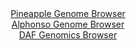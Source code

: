 <div id="Pineapple_Genome_Browser" align="center">
  <a href="https://igv.org/app/?sessionURL=blob:zZJRb5swFIX_i6VWm0TAQICCFE20adYuKW2TZtlSVciAIV7AJraBpFH..7xq015WqXnYNMkP9tW17znH3x60mAvCKAiApZuObppAA2LFuhmq6hJHqMICBDkqBdYAxznmmKYYBHuQIyHRfDpRN1dS1iIwDCLrXoVowXRh66hCz4yiTugpq4wLVpYoYRxJxoVxzlHLDFK0vQ4nqK51NdvWHSNDEhmorFeMCmbUmBZxp96Lf5XiAlNW4bhqSkleBMRKj9KY6Tn6EC5mYZpiIcZ4d50NwvF1.Nm.nC8_uhfL.e3VYu4uTmekoEg2HA82Lhw2Z0Vpf.naOz_8NEoFT3giN9nNiT08vdzWhGMxMD3zrA8dC7oqGEIzvP2fPKtFjvSdrvNl_8Q6H0azzB.xSk7uohun35KHq2j9ivODBkqWNooEkK64F5hQs6GrOZbb.7E1zzQIfZUPZwQEj08akByla9X.uAdyVytegMCb5gUdDTCeYQ6Cng.hZ_q.5fS9PvR986DtQcPLvxfuaD71PWiFluXGOSmlgjmLBa2FjijV2zTXi.cj01xFk3GUd_ehNR2tQ_KNknBST2bZ8rZ4lSI1.uUDldG3KPon3L1FiC6TY2EbRXftdQebr.5u9KCgU6utN7NtMr0X_fv5HyPylOHj4skZr5BU_aqijj.JaxEniEpVaIkgCSmJ3C1UkqwDgWnZClyQspIpEgEvkndQg5rpwPe_AbUPT4fv">Pineapple Genome Browser</a>
</div>
<div id="Alphonso_Genome_Browser" align="center">
  <a href="https://igv.org/app/?sessionURL=blob:zZJda9swGEb_i6BlA8eW7TiODWU4Tb.WrYGYNF1KMYotO2plSZFkO2nIf59WNnazQnOxMRBYftHH8x6dPWixVIQzEAPPdgPbdYEF1Jp3KaoFxbeoxgrEJaIKW0DiEkvMcgziPSiR0mg..2J2rrUWKnYcokWvRqzitvJtVKMXzlCn7JzXzjmnFK24RJpL5YwkarlDqrbX4RUSwjZ3.3bgFEgjB1Gx5kxxR2BWZZ05L_tVyirMeI2zuqGavAbITB6TsbBL9ClZpEmeY6UmeHdTnCWTm.TOv5gvrwbny_n0ejEfLE5TUjGkG4nPRuOyeGqb..2krpe4G5WpHqvZok5Yd.KPTy.2gkisztzQHfZh4IW.AUNYgbf_U89mkCP7_nw.PfEur4bLKTff.n7IxEZRfhHhb.aI5I3eDxagPG.MCyBfyzB2oeXDgRV4g96PqTu0IIwMIckJiB8eLaAlyp_N8oc90DthjAEKb5pXeSzAZYEliHsRhKEbRV7QD_swityDtQeNpH8P7.V8FoXQSzxvkJWEaqNzkSkmlI0Ys9u8tKuXI3leT5_E84k32sAiDfPZZjJNh9OvjGt9v87_SLNvCJjLXx_RtPqeTP_EvfcEsfXqWOF2lLvzaxncXYnNbsx3g1naLOCtSP3hm3iOQ1NyWSNt1puK.f3pW4skQUybQksUWRFK9G5hKPIOxK7nG21Bzik3HgJZrT5AC1puAD_.1tM_PB6.Aw--">Alphonso Genome Browser</a>
</div>


<div id="DAF_Genomics_Browser" align="center">
  <a href="https://igv.org/app/?sessionURL=blob:tZFra9swFIb_i2D95Jt8tyEMb8uS0KaBZE5oSgmntmyLyZYnyUuzkP8.4XUMdmEMOpCExLm8r85zRp.JkJR3KEWuhQMLY2Qg2fDjBtqekVtoiURpBUwSAwlSEUG6gqD0jCqQCvL1ja5slOplatslVGZNOt7SQlrSs6A3JR9UQ3Sq6VrQwhfewVFaBW91sgIbWN_wTnIbioJIaTp2T7r6cAR9fI8dxpbk0A5M0VH1oE1oY6VVgXZLu5I8_cXIf1DWi77OdptsrL8mp0U5ya4X2dab5vtZ.Hafr.a7PNxdbWjdgRoEmeDeuzu523nzmPv1enn7IakWx9UwE5H_ynt3NX3qqSBygiMc.06AvRBdDMR4MWgEqGgETrFvRG5suL5vPl.9INQzEJyi9P7BQEpA8VGn35.ROvUaFJLk0zAyMxAXJREoNRPHiXCSuIEf.U6S4ItxRoNgL0zyfb5OIsfNXDe0HqHV.hVl4_i00K_Bl8L4U2e9_xWTEzSxvxji_XY1e3MT381rvGRrtpzR6W8xRdr9H79VcdGC0qFvz2cowLRaSzr1g4p3ebh8BQ--">DAF Genomics Browser</a>
</div>
